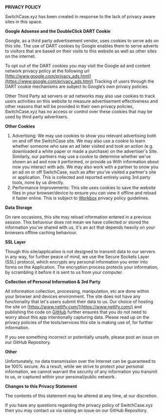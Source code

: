 **PRIVACY POLICY**

SwitchCase.xyz has been created in response to the lack of privacy aware sites in this space. 

**Google Adsense and the DoubleClick DART Cookie**

Google, as a third party advertisement vendor, uses cookies to serve ads on this site. The use of DART cookies by Google enables them to serve adverts to visitors that are based on their visits to this website as well as other sites on the internet.

To opt out of the DART cookies you may visit the Google ad and content network privacy policy at the following url [http://www.google.com/privacy_ads.html](https://www.google.com/privacy_ads.html) Tracking of users through the DART cookie mechanisms are subject to Google’s own privacy policies.

Other Third Party ad servers or ad networks may also use cookies to track users activities on this website to measure advertisement effectiveness and other reasons that will be provided in their own privacy policies, SwitchCase.xyz has no access or control over these cookies that may be used by third party advertisers.

**Other Cookies**

1. Advertising: We may use cookies to show you relevant advertising both on and off the SwitchCase site. We may also use a cookie to learn whether someone who saw an ad later visited and took an action (e.g. downloaded a white paper or made a purchase) on the advertiser's Site. Similarly, our partners may use a cookie to determine whether we've shown an ad and now it performed, or provide us With information about now you interact with ads. We may also work with a partner to snow you an ad on or off SwitchCase, such as after you've visited a partner's site or application. This is collected and reported entirely using 3rd party tools, none by us directly.
2. Performance Improvements: This site uses cookies to save the website files in your browser/device to ensure you can view it offline and reload it faster online. This is subject to [Workbox](https://developers.google.com/web/tools/workbox) privacy policy guidelines.

**Data Storage**

On rare occasions, this site may reload information entered in a previous session. This behaviour does not mean we have collected or stored the information you've shared with us, it's an act that depends heavily on your browsers offline caching behaviour.

**SSL Layer**

Though this site/application is not designed to transmit data to our servers in any way, for further peace of mind, we use the Secure Sockets Layer (SSL) protocol, which encrypts any personal information you enter into forms on the Application. The encryption process protects your information, by scrambling it before it is sent to us from your computer.

**Collection of Personal Information & 3rd Party**

All information collection, processing, manipulation, etc are done within your browser and devices environment. The site does not have any functionality that let's users submit their data to us. Our choice of hosting the site on [https://www.netlify.com/](https://www.netlify.com/) and publishing the code on [GitHub](https://GitHub.com/hithismani/switchcase) further ensures that you do not need to worry about this app intentionally capturing data. Please read up on the privacy policies of the tools/services this site is making use of, for further information.

If you see something incorrect or potentially unsafe, please post an issue on our GitHub Repository. 
 
**Other**

Unfortunately, no data transmission over the Internet can be guaranteed to be 100% secure. As a result, while we strive to protect your personal information, we cannot warrant the security of any information you transmit to us, or captured within your personal/public network.


**Changes to this Privacy Statement**

The contents of this statement may be altered at any time, at our discretion.

If you have any questions regarding the privacy policy of SwitchCase.xyz then you may contact us via raising an issue on our GitHub Repository.